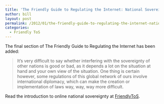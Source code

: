 ```yaml
---
title: 'The Friendly Guide to Regulating the Internet: National Sovereignty'
author: bill
layout: post
permalink: /2012/01/the-friendly-guide-to-regulating-the-internet-national-sovereignty/
categories:
  - Friendly ToS
---
```

The final section of The Friendly Guide to Regulating the Internet has been added:

> It’s very difficult to say whether interfering with the sovereignty of other nations is good or bad, as it depends a lot on the situation at hand and your own view of the situation. One thing is certain however, some regulations of this global network of ours involve international diplomacy, which can make the creation or implementation of laws way, way, way more difficult.

Read the introduction to online national sovereignty at <a href="http://blog.friendlytos.org/?p=111" target="_blank">FriendlyToS</a>.